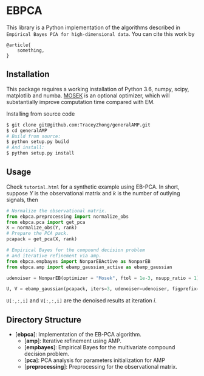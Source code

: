 # EBPCA

This library is a Python implementation of the algorithms described in ``Empirical Bayes PCA for high-dimensional data``. You can cite this work by
```
@article{
    something,
}
```

## Installation

This package requires a working installation of Python 3.6, numpy, scipy, matplotlib and numba. [MOSEK](https://www.mosek.com) is an optional optimizer, which will substantially improve computation time compared with EM.

Installing from source code
```bash
$ git clone git@github.com:TraceyZhong/generalAMP.git
$ cd generalAMP
# Build from source:
$ python setup.py build
# And install:
$ python setup.py install
```

## Usage 

Check `tutorial.html` for a synthetic example using EB-PCA. In short, suppose *Y* is the observational matrix and *k* is the number of outlying signals, then

```python
# Normalize the observational matrix.
from ebpca.preprocessing import normalize_obs
from ebpca.pca import get_pca
X = normalize_obs(Y, rank)
# Prepare the PCA pack.
pcapack = get_pca(X, rank)

# Empirical Bayes for the compound decision problem 
# and iterative refinement via amp.
from ebpca.empbayes import NonparEBActive as NonparEB
from ebpca.amp import ebamp_gaussian_active as ebamp_gaussian

udenoiser = NonparEB(optimizer = "Mosek", ftol = 1e-3, nsupp_ratio = 1)

U, V = ebamp_gaussian(pcapack, iters=3, udenoiser=udenoiser, figprefix="tut", mutev = True)
``` 

`U[:,:,i]` and `V[:,:,i]` are the denoised results at iteration *i*.

## Directory Structure

* [__ebpca__]: Implementation of the EB-PCA algorithm.
    * [__amp__]: Iterative refinement using AMP.
    * [__empbayes__]: Empirical Bayes for the multivariate compound decision problem.
    * [__pca__]: PCA analysis for parameters initialization for AMP
    * [__preprocessing__]: Preprocessing for the observational matrix.